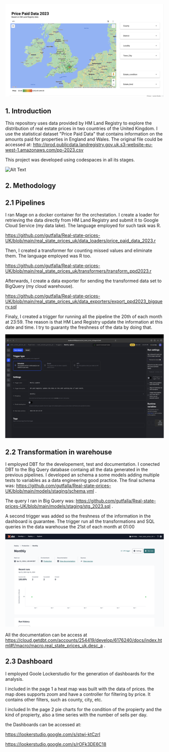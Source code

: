 ![Alt Text](https://github.com/gutfalla/Real-state-prices-UK/blob/main/Untitled.png)

## 1. Introduction

This repository uses data provided by HM Land Registry to explore the distribution of real estate prices in two countries of the United Kingdom. I use the statistical dataset "Price Paid Data" that contains information on the amounts paid for properties in England and Wales. The original file could be accessed at: http://prod.publicdata.landregistry.gov.uk.s3-website-eu-west-1.amazonaws.com/pp-2023.csv

This project was developed using codespaces in all its stages.


![Alt Text](https://github.com/gutfalla/Real-state-prices-UK/blob/main/Mage_VS.gif)


## 2. Methodology

## 2.1 Pipelines

I ran Mage on a docker container for the orchestation. I create a loader for retrieving the data directly from HM Land Registry and submit it to Google Cloud Service (my data lake). The language employed for such task was R.

https://github.com/gutfalla/Real-state-prices-UK/blob/main/real_state_prices_uk/data_loaders/price_paid_data_2023.r

Then, I created a transformer for counting missed values and eliminate them. The language employed was R too.

https://github.com/gutfalla/Real-state-prices-UK/blob/main/real_state_prices_uk/transformers/transform_ppd2023.r

Afterwards, I create a data exporter for sending the transformed data set to BigQuery (my cloud warehouse).

https://github.com/gutfalla/Real-state-prices-UK/blob/main/real_state_prices_uk/data_exporters/export_ppd2023_bigquery.sql

Finaly, I created a trigger for running all the pipeline the 20th of each month at 23:59. The reason is that HM Land Registry update the information at this date and time. I try to guaranty the freshness of the data by doing that.


![Alt Text](https://github.com/gutfalla/Real-state-prices-UK/blob/main/Mage_trigger.png)


## 2.2 Transformation in warehouse

I employed DBT for the developement, test and documentation. I conected DBT to the Big Query database containg all the data generated in the previous pipelines. I developed an schema a some models adding multiple tests to variables as a data engineering good practice. The final schema was: https://github.com/gutfalla/Real-state-prices-UK/blob/main/models/staging/schema.yml .

The query I ran in Big Query was: https://github.com/gutfalla/Real-state-prices-UK/blob/main/models/staging/stg_2023.sql .

A second trigger was added so the freshness of the information in the dashboard is guarantee. The trigger run all the transformations and SQL queries in the data warehouse the 21st of each month at 01:00


![Alt Text](https://github.com/gutfalla/Real-state-prices-UK/blob/main/DBT.png)


All the documentation can be access at https://cloud.getdbt.com/accounts/254419/develop/6176240/docs/index.html#!/macro/macro.real_state_prices_uk.desc_a .

## 2.3 Dashboard

I employed Goole Lockerstudio for the generation of dashboards for the analysis.

I included in the page 1 a heat map was built with the data of prices. the map does supports zoom and have a controller for filtering by price. It contains other filters, such as county, city, etc.

I included In the page 2 pie charts for the condition of the propierty and the kind of propierty, also a time series with the number of sells per day.

the Dashboards can be accessed at: 

https://lookerstudio.google.com/s/stwi-ktCzrI

https://lookerstudio.google.com/s/rOFk3DE6C18




